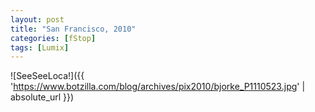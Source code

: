 ```yaml
---
layout: post
title: "San Francisco, 2010"
categories: [fStop]
tags: [Lumix]
---
```



![SeeSeeLoca!]({{ 'https://www.botzilla.com/blog/archives/pix2010/bjorke_P1110523.jpg' | absolute_url }})


